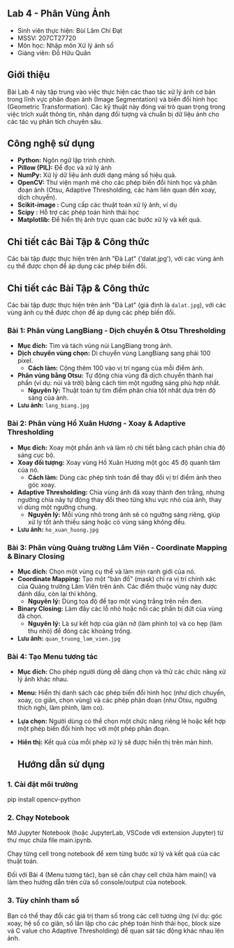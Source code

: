 ## Lab 4 - Phân Vùng Ảnh

* Sinh viên thực hiện: Bùi Lâm Chí Đạt
* MSSV: 207CT27720
* Môn học: Nhập môn Xử lý ảnh số
* Giảng viên: Đỗ Hữu Quân

## Giới thiệu

Bài Lab 4 này tập trung vào việc thực hiện các thao tác xử lý ảnh cơ bản trong lĩnh vực phân đoạn ảnh (Image Segmentation) và biến đổi hình học (Geometric Transformation). Các kỹ thuật này đóng vai trò quan trọng trong việc trích xuất thông tin, nhận dạng đối tượng và chuẩn bị dữ liệu ảnh cho các tác vụ phân tích chuyên sâu.

## Công nghệ sử dụng

* **Python:** Ngôn ngữ lập trình chính.
* **Pillow (PIL):** Để đọc và xử lý ảnh 
* **NumPy:** Xử lý dữ liệu ảnh dưới dạng mảng số hiệu quả.
* **OpenCV:** Thư viện mạnh mẽ cho các phép biến đổi hình học và phân đoạn ảnh (Otsu, Adaptive Thresholding, các hàm liên quan đến xoay, dịch chuyển).
* **Scikit-image :** Cung cấp các thuật toán xử lý ảnh, ví dụ 
* **Scipy :** Hỗ trợ các phép toán hình thái học
* **Matplotlib:** Để hiển thị ảnh trực quan các bước xử lý và kết quả.

## Chi tiết các Bài Tập & Công thức

Các bài tập được thực hiện trên ảnh "Đà Lạt" ('dalat.jpg'), với các vùng ảnh cụ thể được chọn để áp dụng các phép biến đổi.

## Chi tiết các Bài Tập & Công thức

Các bài tập được thực hiện trên ảnh "Đà Lạt" (giả định là `dalat.jpg`), với các vùng ảnh cụ thể được chọn để áp dụng các phép biến đổi.

### Bài 1: Phân vùng LangBiang - Dịch chuyển & Otsu Thresholding
* **Mục đích:** Tìm và tách vùng núi LangBiang trong ảnh.
* **Dịch chuyển vùng chọn:** Di chuyển vùng LangBiang sang phải 100 pixel.
    * **Cách làm:** Cộng thêm 100 vào vị trí ngang của mỗi điểm ảnh.
* **Phân vùng bằng Otsu:** Tự động chia vùng đã dịch chuyển thành hai phần (ví dụ: núi và trời) bằng cách tìm một ngưỡng sáng phù hợp nhất.
    * **Nguyên lý:** Thuật toán tự tìm điểm phân chia tốt nhất dựa trên độ sáng của ảnh.
* **Lưu ảnh:** `lang_biang.jpg`

### Bài 2: Phân vùng Hồ Xuân Hương - Xoay & Adaptive Thresholding
* **Mục đích:** Xoay một phần ảnh và làm rõ chi tiết bằng cách phân chia độ sáng cục bộ.
* **Xoay đối tượng:** Xoay vùng Hồ Xuân Hương một góc 45 độ quanh tâm của nó.
    * **Cách làm:** Dùng các phép tính toán để thay đổi vị trí điểm ảnh theo góc xoay.
* **Adaptive Thresholding:** Chia vùng ảnh đã xoay thành đen trắng, nhưng ngưỡng chia này tự động thay đổi theo từng khu vực nhỏ của ảnh, thay vì dùng một ngưỡng chung.
    * **Nguyên lý:** Mỗi vùng nhỏ trong ảnh sẽ có ngưỡng sáng riêng, giúp xử lý tốt ảnh thiếu sáng hoặc có vùng sáng không đều.
* **Lưu ảnh:** `ho_xuan_huong.jpg`

### Bài 3: Phân vùng Quảng trường Lâm Viên - Coordinate Mapping & Binary Closing
* **Mục đích:** Chọn một vùng cụ thể và làm mịn ranh giới của nó.
* **Coordinate Mapping:** Tạo một "bản đồ" (mask) chỉ ra vị trí chính xác của Quảng trường Lâm Viên trên ảnh. Các điểm thuộc vùng này được đánh dấu, còn lại thì không.
    * **Nguyên lý:** Dùng tọa độ để tạo một vùng trắng trên nền đen.
* **Binary Closing:** Làm đầy các lỗ nhỏ hoặc nối các phần bị đứt của vùng đã chọn.
    * **Nguyên lý:** Là sự kết hợp của giãn nở (làm phình to) và co hẹp (làm thu nhỏ) để đóng các khoảng trống.
* **Lưu ảnh:** `quan_truong_lam_vien.jpg`

### Bài 4: Tạo Menu tương tác
* **Mục đích:** Cho phép người dùng dễ dàng chọn và thử các chức năng xử lý ảnh khác nhau.
* **Menu:** Hiển thị danh sách các phép biến đổi hình học (như dịch chuyển, xoay, co giãn, chọn vùng) và các phép phân đoạn (như Otsu, ngưỡng thích nghi, làm phình, làm co).
* **Lựa chọn:** Người dùng có thể chọn một chức năng riêng lẻ hoặc kết hợp một phép biến đổi hình học với một phép phân đoạn.
* **Hiển thị:** Kết quả của mỗi phép xử lý sẽ được hiển thị trên màn hình.

   ## Hướng dẫn sử dụng

### 1. Cài đặt môi trường
pip install opencv-python

### 2. Chạy Notebook
Mở Jupyter Notebook (hoặc JupyterLab, VSCode với extension Jupyter) từ thư mục chứa file main.ipynb.

Chạy từng cell trong notebook để xem từng bước xử lý và kết quả của các thuật toán.

Đối với Bài 4 (Menu tương tác), bạn sẽ cần chạy cell chứa hàm main() và làm theo hướng dẫn trên cửa sổ console/output của notebook.

### 3. Tùy chỉnh tham số
Bạn có thể thay đổi các giá trị tham số trong các cell tương ứng (ví dụ: góc xoay, hệ số co giãn, số lần lặp cho các phép toán hình thái học, block size và C value cho Adaptive Thresholding) để quan sát tác động khác nhau lên ảnh.
